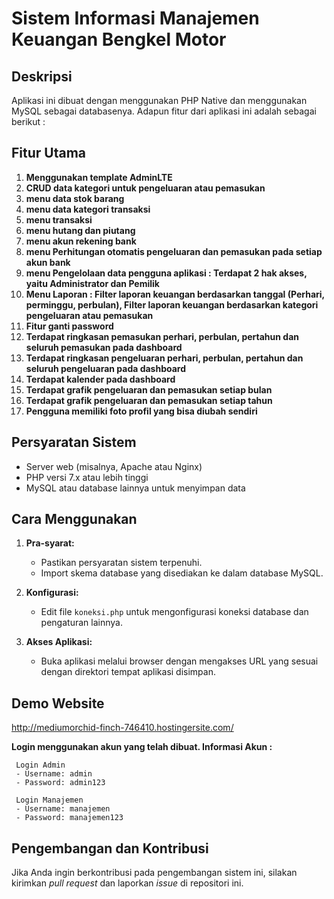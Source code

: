 # Sistem Informasi Manajemen Keuangan Bengkel Motor

## Deskripsi

Aplikasi ini dibuat dengan menggunakan PHP Native dan menggunakan MySQL sebagai databasenya. Adapun fitur dari aplikasi ini adalah sebagai berikut :

## Fitur Utama

1. **Menggunakan template AdminLTE**
2. **CRUD data kategori untuk pengeluaran atau pemasukan**
3. **menu data stok barang**
4. **menu data kategori transaksi**
5. **menu transaksi** 
6. **menu hutang dan piutang**
8. **menu akun rekening bank**
9. **menu Perhitungan otomatis pengeluaran dan pemasukan pada setiap akun bank**
10. **menu Pengelolaan data pengguna aplikasi : Terdapat 2 hak akses, yaitu Administrator dan Pemilik**
11. **Menu Laporan : Filter laporan keuangan berdasarkan tanggal (Perhari, perminggu, perbulan), Filter laporan keuangan berdasarkan kategori pengeluaran atau pemasukan**
12. **Fitur ganti password**
13. **Terdapat ringkasan pemasukan perhari, perbulan, pertahun dan seluruh pemasukan pada dashboard**
14. **Terdapat ringkasan pengeluaran perhari, perbulan, pertahun dan seluruh pengeluaran pada dashboard**
15. **Terdapat kalender pada dashboard**
16. **Terdapat grafik pengeluaran dan pemasukan setiap bulan**
17. **Terdapat grafik pengeluaran dan pemasukan setiap tahun**
18. **Pengguna memiliki foto profil yang bisa diubah sendiri**


## Persyaratan Sistem

- Server web (misalnya, Apache atau Nginx)
- PHP versi 7.x atau lebih tinggi
- MySQL atau database lainnya untuk menyimpan data

## Cara Menggunakan

1. **Pra-syarat:**
   - Pastikan persyaratan sistem terpenuhi.
   - Import skema database yang disediakan ke dalam database MySQL.

2. **Konfigurasi:**
   - Edit file `koneksi.php` untuk mengonfigurasi koneksi database dan pengaturan lainnya.

3. **Akses Aplikasi:**
   - Buka aplikasi melalui browser dengan mengakses URL yang sesuai dengan direktori tempat aplikasi disimpan.
     
## Demo Website
http://mediumorchid-finch-746410.hostingersite.com/

**Login menggunakan akun yang telah dibuat. Informasi Akun :**

     Login Admin
     - Username: admin
     - Password: admin123

     Login Manajemen
     - Username: manajemen
     - Password: manajemen123

## Pengembangan dan Kontribusi

Jika Anda ingin berkontribusi pada pengembangan sistem ini, silakan kirimkan *pull request* dan laporkan *issue* di repositori ini.
